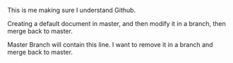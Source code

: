 This is me making sure I understand Github.

Creating a default document in master, and then modify it in a branch, then merge back to master.

Master Branch will contain this line. I want to remove it in a branch and merge back to master.

